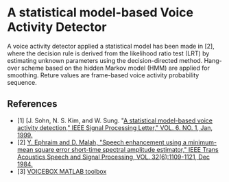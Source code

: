 # A statistical model-based Voice Activity Detector

A voice activity detector applied a statistical model has been made in [2], where the decision rule is derived from the likelihood ratio test (LRT) by estimating unknown parameters using the decision-directed method. Hang-over scheme based on the hidden Markov model (HMM) are applied for smoothing. Reture values are frame-based voice activity probability sequence.

## References
* [1] [J. Sohn, N. S. Kim, and W. Sung. "[A statistical model-based voice activity detection," IEEE Signal Processing Letter," VOL. 6. NO. 1, Jan, 1999.](https://wiki.inf.ed.ac.uk/twiki/pub/CSTR/ListenSemester1_2010_11/sohn_SPL99_statistical_model-based_VAD.pdf)
* [2] [Y. Ephraim and D. Malah, "Speech enhancement using a minimum-mean square error short-time spectral amplitude estimator," IEEE Trans Acoustics Speech and Signal Processing, VOL. 32(6):1109-1121, Dec 1984.](https://ieeexplore.ieee.org/stamp/stamp.jsp?arnumber=1164453)
* [3] [VOICEBOX MATLAB toolbox](http://www.ee.ic.ac.uk/hp/staff/dmb/voicebox/voicebox.html) 

